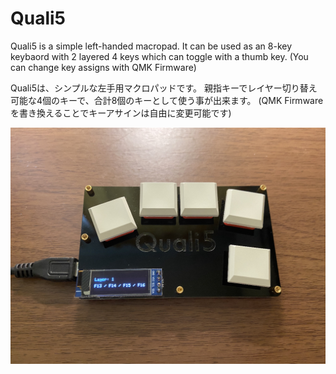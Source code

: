 # Quali5
Quali5 is a simple left-handed macropad.
It can be used as an 8-key keybaord with 2 layered 4 keys which can toggle with a thumb key.
(You can change key assigns with QMK Firmware)

Quali5は、シンプルな左手用マクロパッドです。
親指キーでレイヤー切り替え可能な4個のキーで、合計8個のキーとして使う事が出来ます。
(QMK Firmwareを書き換えることでキーアサインは自由に変更可能です)

![quali5-top](https://raw.githubusercontent.com/tamano/quali5/main/img/IMG_2065.jpg)